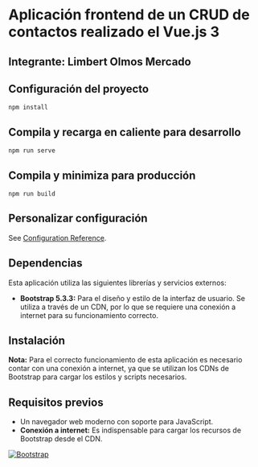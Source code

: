 # Aplicación frontend de un CRUD de contactos realizado el Vue.js 3

## Integrante: Limbert Olmos Mercado

## Configuración del proyecto
```
npm install
```

## Compila y recarga en caliente para desarrollo
```
npm run serve
```

## Compila y minimiza para producción
```
npm run build
```

## Personalizar configuración
See [Configuration Reference](https://cli.vuejs.org/config/).

## Dependencias

Esta aplicación utiliza las siguientes librerías y servicios externos:

* **Bootstrap 5.3.3:** Para el diseño y estilo de la interfaz de usuario. Se utiliza a través de un CDN, por lo que se requiere una conexión a internet para su funcionamiento correcto.

## Instalación

**Nota:** Para el correcto funcionamiento de esta aplicación es necesario contar con una conexión a internet, ya que se utilizan los CDNs de Bootstrap para cargar los estilos y scripts necesarios.

## Requisitos previos

* Un navegador web moderno con soporte para JavaScript.
* **Conexión a internet:** Es indispensable para cargar los recursos de Bootstrap desde el CDN.

[![Bootstrap](https://img.shields.io/badge/Bootstrap-5.3.3-blue)](https://getbootstrap.com)